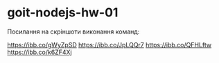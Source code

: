 # goit-nodejs-hw-01

Посилання на скріншоти виконання команд:

https://ibb.co/gWyZpSD
https://ibb.co/JpLQQr7
https://ibb.co/QFHLftw
https://ibb.co/k6ZF4Xj
